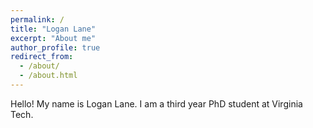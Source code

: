 ```yaml
---
permalink: /
title: "Logan Lane"
excerpt: "About me"
author_profile: true
redirect_from: 
  - /about/
  - /about.html
---
```


Hello! My name is Logan Lane. I am a third year PhD student at Virginia Tech.  
